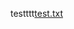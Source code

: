 testttt[test.txt](https://github.com/zzzzzzjjjjjjjjj/badou-ai-special-2024/files/14800787/test.txt)

